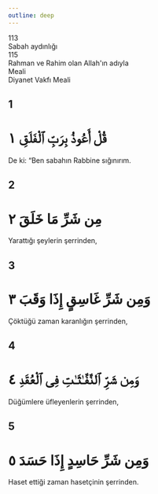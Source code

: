 ```yaml
---
outline: deep
---
```


<!--CHAPTER INTRO-->
<div class="chapter-title-wrapper">
<div class="chapter-title">113</div>
<div class="chapter-title-slovak">Sabah aydınlığı</div>
<div class="chapter-opening">115</div>
<div class="chapter-opening-slovak">Rahman ve Rahim olan Allah'ın adıyla</div>
</div>

<div class="intro2-wrapper">
<div class="chapter-info-wrapper">
<div class="chapter-info-translation">Meali</div>
<div class="chapter-info-name">Diyanet Vakfı Meali</div>
</div>

</div>

## 1

<Badge type="info" text="113:1" class="badge" />

<div>

<div class="main-verse" >

<!--  <p class="verse-number">1:1</p> -->

<h1 class="verse-arabic">قُلْ أَعُوذُ بِرَبِّ ٱلْفَلَقِ ١</h1>

</div>
<p>De ki: “Ben sabahın Rabbine sığınırım.</p>

</div>

<div class="break"></div>

<!--  113:2 -->

## 2

<Badge type="info" text="113:2" class="badge" />

<div >

<div class="main-verse" >

<h1 class="verse-arabic">مِن شَرِّ مَا خَلَقَ ٢</h1>

</div>
<p>Yarattığı şeylerin şerrinden,</p>

</div>

<div class="break"></div>

<!--  113:3 -->

## 3

<Badge type="info" text="113:3" class="badge" />

<div >

<div class="main-verse" >

<h1 class="verse-arabic">وَمِن شَرِّ غَاسِقٍ إِذَا وَقَبَ ٣</h1>

</div>
<p>Çöktüğü zaman karanlığın şerrinden,</p>

</div>

<div class="break"></div>

<!--  113:4 -->

## 4

<Badge type="info" text="113:4" class="badge" />

<div >

<div class="main-verse" >

<!--  <p class="verse-number">1:1</p> -->

<h1 class="verse-arabic">وَمِن شَرِّ ٱلنَّفَّـٰثَـٰتِ فِى ٱلْعُقَدِ ٤</h1>

</div>
<p>Düğümlere üfleyenlerin şerrinden,</p>

</div>

<div class="break"></div>

<!--  113:5 -->

## 5

<Badge type="info" text="113:5" class="badge" />

<div >

<div class="main-verse" >

<h1 class="verse-arabic">وَمِن شَرِّ حَاسِدٍ إِذَا حَسَدَ ٥</h1>

</div>
<p>Haset ettiği zaman hasetçinin şerrinden.</p>

</div>

